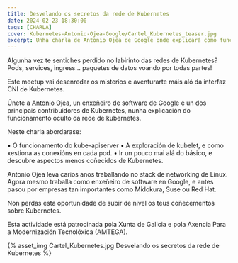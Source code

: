 ```yaml
---
title: Desvelando os secretos da rede de Kubernetes
date: 2024-02-23 18:30:00
tags: [CHARLA]
cover: Kubernetes-Antonio-Ojea-Google/Cartel_Kubernetes_teaser.jpg
excerpt: Unha charla de Antonio Ojea de Google onde explicará como funciona a rede de Kubernetes.
---
```


Algunha vez te sentiches perdido no labirinto das redes de Kubernetes? Pods, services, ingress... paquetes de datos voando por todas partes!

Este meetup vai desenredar os misterios e aventurarte máis aló da interfaz CNI de Kubernetes.

Únete a [Antonio Ojea](https://www.linkedin.com/in/ajojea/), un enxeñeiro de software de Google e un dos principais contribuidores de Kubernetes, nunha explicación do funcionamento oculto da rede de kubernetes.

Neste charla abordarase:

• O funcionamento do kube-apiserver
• A exploración de kubelet, e como xestiona as conexións en cada pod.
• Ir un pouco mai alá do básico, e descubre aspectos menos coñecidos de Kubernetes.

Antonio Ojea leva carios anos traballando no stack de networking de Linux. Agora mesmo traballa como enxeñeiro de software en Google, e antes pasou por empresas tan importantes como Midokura, Suse ou Red Hat.

Non perdas esta oportunidade de subir de nivel os teus coñecementos sobre Kubernetes.

Esta actividade está patrocinada pola Xunta de Galicia e pola Axencia Para a Modernización Tecnolóxica (AMTEGA).

{% asset_img Cartel_Kubernetes.jpg  Desvelando os secretos da rede de Kubernetes %}
